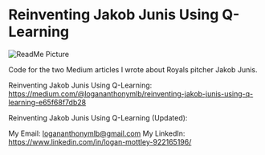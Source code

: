 # Reinventing Jakob Junis Using Q-Learning

![ReadMe Picture](https://user-images.githubusercontent.com/53837993/87386607-c4a10380-c555-11ea-8dcb-7c490b180da8.jpg)

Code for the two Medium articles I wrote about Royals pitcher Jakob Junis.

Reinventing Jakob Junis Using Q-Learning: https://medium.com/@logananthonymlb/reinventing-jakob-junis-using-q-learning-e65f68f7db28

Reinventing Jakob Junis Using Q-Learning (Updated): 

My Email: logananthonymlb@gmail.com
My LinkedIn: https://www.linkedin.com/in/logan-mottley-922165196/
